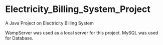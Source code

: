 # Electricity_Billing_System_Project
A Java Project on Electricity Billing System

WampServer was used as a local server for this project.
MySQL was used for Database.

